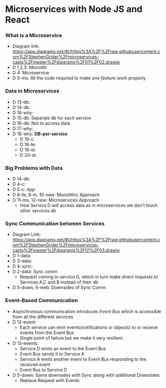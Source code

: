 # Microservices with Node JS and React

### What is a Microservice
* Diagram link: https://app.diagrams.net/#Uhttps%3A%2F%2Fraw.githubusercontent.com%2FStephenGrider%2Fmicroservices-casts%2Fmaster%2Fdiagrams%2F01%2F02.drawio
* D 1,2,3: Monolith
* D 4: Microservice
* D 3-ms: All the code required to make *one feature* work properly

### Data in Microservices
* D 13-db:
* D 14-db:
* D 16-why:
* D 15-db: Separate db for each service
* D 16-db: Not to access data
* D 17-why:
* D 18-why: **DB-per-service**
  * D 19-c:
  * D 18-te:
  * D 19-st:
  * D 20-st:

### Big Problems with Data
* D 14-db:
* D 4-c:
* D 5-c: *App*
* D 8-fe, 9-m, 10-new: Monolithic Approach
* D 11-ms, 12-new: Microservices Approach
  * How Service D will access data as in microservices we don't touch other services db

### Sync Communication between Services
* Diagram Link: https://app.diagrams.net/#Uhttps%3A%2F%2Fraw.githubusercontent.com%2FStephenGrider%2Fmicroservices-casts%2Fmaster%2Fdiagrams%2F01%2F03.drawio
* D 1-data:
* D 3-data:
* D 4-sync:
* D 2-data: Sync comm
  * Request coming to service D, which in turn make direct requests to Services A,C and B instead of their db
* D 5-down, 6-web: Downsides of Sync Comm

### Event-Based Communication
* Asynchronous communication introduces *Event Bus* which is accessible from all the different services
* D 12-event:
  * Each service can emit events(notifications or objects) to or receive events from the Event Bus
  * Single point of failure but we make it very resilient
* D 13-events:
  * Service D emits an event to the Event Bus
  * Event Bus sends it to Service A
  * Service A emits another event to Event Bus responding to the received event
  * Event Bus to Service D
* D 5-down: Same downsides with Sync along with additional Downsides
  * Replace Request with Events
